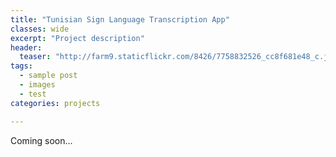 ```yaml
---
title: "Tunisian Sign Language Transcription App"
classes: wide
excerpt: "Project description"
header:
  teaser: "http://farm9.staticflickr.com/8426/7758832526_cc8f681e48_c.jpg"
tags: 
  - sample post
  - images
  - test
categories: projects

---
```


Coming soon...
